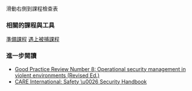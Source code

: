 [Title]: # (現在怎樣?)
[Order]: # (3)

滑動右側到課程檢查表

### 相關的課程與工具

[準備課程](umbrella://lesson/preparation)
[遇上被捕課程](umbrella://lesson/arrests)

### 進一步閱讀
* [Good Practice Review Number 8: Operational security management in violent environments (Revised Ed.)](www.odihpn.org/download/gpr_8_revised2pdf)
* [CARE International: Safety \u0026 Security Handbook](ngolearning.org/courses/availablecourses/CARE%20Safety%20Course/Shared%20Documents/English_CARE_International_Safety_and_Security_Handbook.pdf)